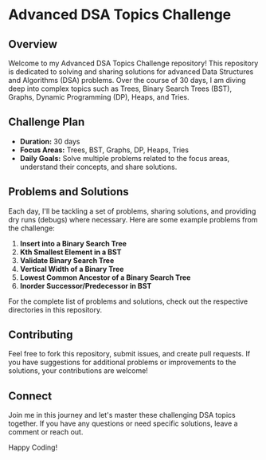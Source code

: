 # Advanced DSA Topics Challenge

## Overview

Welcome to my Advanced DSA Topics Challenge repository! This repository is dedicated to solving and sharing solutions for advanced Data Structures and Algorithms (DSA) problems. Over the course of 30 days, I am diving deep into complex topics such as Trees, Binary Search Trees (BST), Graphs, Dynamic Programming (DP), Heaps, and Tries.

## Challenge Plan

- **Duration:** 30 days
- **Focus Areas:** Trees, BST, Graphs, DP, Heaps, Tries
- **Daily Goals:** Solve multiple problems related to the focus areas, understand their concepts, and share solutions.

## Problems and Solutions

Each day, I'll be tackling a set of problems, sharing solutions, and providing dry runs (debugs) where necessary. Here are some example problems from the challenge:

1. **Insert into a Binary Search Tree**
2. **Kth Smallest Element in a BST**
3. **Validate Binary Search Tree**
4. **Vertical Width of a Binary Tree**
5. **Lowest Common Ancestor of a Binary Search Tree**
6. **Inorder Successor/Predecessor in BST**

For the complete list of problems and solutions, check out the respective directories in this repository.

## Contributing

Feel free to fork this repository, submit issues, and create pull requests. If you have suggestions for additional problems or improvements to the solutions, your contributions are welcome!

## Connect

Join me in this journey and let's master these challenging DSA topics together. If you have any questions or need specific solutions, leave a comment or reach out.

Happy Coding!
